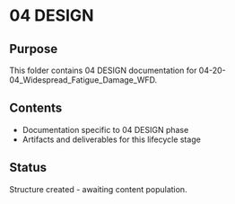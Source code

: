 # 04 DESIGN

## Purpose
This folder contains 04 DESIGN documentation for 04-20-04_Widespread_Fatigue_Damage_WFD.

## Contents
- Documentation specific to 04 DESIGN phase
- Artifacts and deliverables for this lifecycle stage

## Status
Structure created - awaiting content population.
